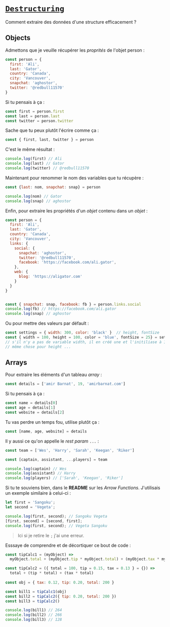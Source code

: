 # [`Destructuring`](https://developer.mozilla.org/fr/docs/Web/JavaScript/Reference/Op%C3%A9rateurs/Affecter_par_d%C3%A9composition)

Comment extraire des données d'une structure efficacement ?

## Objects

Admettons que je veuille récupérer les *proprités* de l'objet person :
```js
const person = {
  first: 'Ali',
  last: 'Gator',
  country: 'Canada',
  city: 'Vancouver',
  snapchat: 'aghostor',
  twitter: '@redbull11570'
}
```

Si tu pensais à ça :
```js
const first = person.first
const last = person.last
const twitter = person.twitter
```

Sache que tu peux plutôt l'écrire comme ça :
```js
const { first, last, twitter } = person
```

C'est le même résultat :
```js
console.log(first) // Ali
console.log(last) // Gator
console.log(twitter) // @redbull11570
```

Maintenant pour renommer le nom des variables que tu récupère :
```js
const {last: nom, snapchat: snap} = person

console.log(nom) // Gator
console.log(snap) // aghostor
```

Enfin, pour extraire les propriétés d'un *objet* contenu dans un *objet* :
```js
const person = {
  first: 'Ali',
  last: 'Gator',
  country: 'Canada',
  city: 'Vancouver',
  links: {
    social: {
      snapchat: 'aghostor',
      twitter: '@redbull11570',
      facebook: 'https://facebook.com/ali.gator',
    },
    web: {
      blog: 'https://aligator.com'
    }
  }
}


const { snapchat: snap, facebook: fb } = person.links.social
console.log(fb) // https://facebook.com/ali.gator
console.log(snap) // aghostor
```

Ou pour mettre des valeurs par défault : 
```js
const settings = { width: 300, color: 'black' }  // height, fontSize
const { width = 100, height = 100, color = 'blue', fontSize = 25} = settings
// s'il n'y a pas de variable width, il en créé une et l'initiliase à 100
// même chose pour height ...
```

## Arrays

Pour extraire les éléments d'un tableau *array* :
```js
const details = ['amir Barnat', 19, 'amirbarnat.com']
```
Si tu pensais à ça :
```js
const name = details[0]
const age = details[1]
const website = details[2]
```
Tu vas perdre un temps fou, utilise plutôt ça :
```js
const [name, age, website] = details
```
Il y aussi ce qu'on appelle le *rest param* `...` :
```js
const team = ['Wes', 'Harry', 'Sarah', 'Keegan', 'Riker']

const [captain, assistant, ...players] = team

console.log(captain) // Wes
console.log(assistant) // Harry
console.log(players) // ['Sarah', 'Keegan', 'Riker']
```

Si tu te souviens bien, dans le **README** sur les *Arrow Functions*. J'utilisais un exemple similaire à celui-ci :
```js
let first = 'Sangoku';
let second = 'Vegeta';

console.log(first, second); // Sangoku Vegeta
[first, second] = [second, first];
console.log(first, second); // Vegeta Sangoku
```
> Ici si je retire le `;` j'ai une erreur.

Esssaye de comprendre et de décortiquer ce bout de code :
```js
const tipCalc1 = (myObject) => 
  myObject.total + (myObject.tip * myObject.total) + (myObject.tax * myObject.total)

const tipCalc2 = ({ total = 100, tip = 0.15, tax = 0.13 } = {}) => 
  total + (tip * total) + (tax * total)
  
const obj = { tax: 0.12, tip: 0.20, total: 200 }

const bill1 = tipCalc1(obj)
const bill2 = tipCalc2({ tip: 0.20, total: 200 })
const bill3 = tipCalc2()

console.log(bill1) // 264
console.log(bill2) // 266
console.log(bill3) // 128
```
